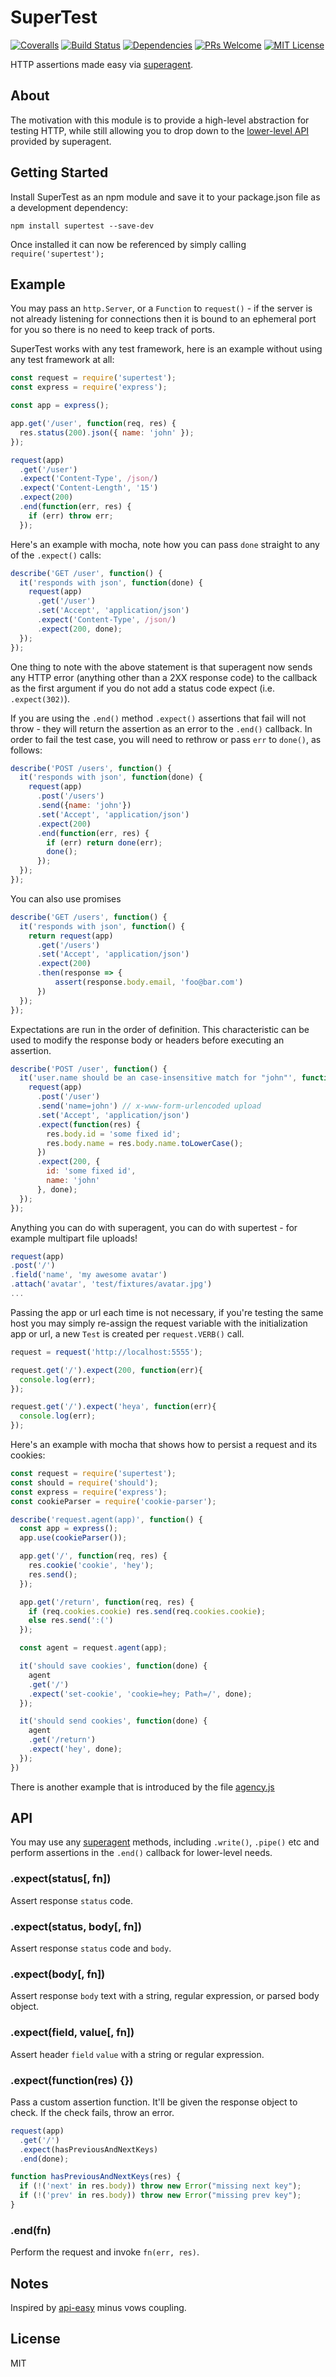 # SuperTest 

[![Coveralls][coverage-badge]][coverage]
[![Build Status][travis-badge]][travis]
[![Dependencies][dependencies-badge]][dependencies]
[![PRs Welcome][prs-badge]][prs]
[![MIT License][license-badge]][license]

  HTTP assertions made easy via [superagent](http://github.com/visionmedia/superagent).

## About

  The motivation with this module is to provide a high-level abstraction for testing
  HTTP, while still allowing you to drop down to the [lower-level API](https://visionmedia.github.io/superagent/) provided by superagent.

## Getting Started

  Install SuperTest as an npm module and save it to your package.json file as a development dependency:
  ```
npm install supertest --save-dev
  ```

  Once installed it can now be referenced by simply calling ```require('supertest');```

## Example

  You may pass an `http.Server`, or a `Function` to `request()` - if the server is not
  already listening for connections then it is bound to an ephemeral port for you so
  there is no need to keep track of ports.

  SuperTest works with any test framework, here is an example without using any
  test framework at all:

```js
const request = require('supertest');
const express = require('express');

const app = express();

app.get('/user', function(req, res) {
  res.status(200).json({ name: 'john' });
});

request(app)
  .get('/user')
  .expect('Content-Type', /json/)
  .expect('Content-Length', '15')
  .expect(200)
  .end(function(err, res) {
    if (err) throw err;
  });
```

  Here's an example with mocha, note how you can pass `done` straight to any of the `.expect()` calls:

```js
describe('GET /user', function() {
  it('responds with json', function(done) {
    request(app)
      .get('/user')
      .set('Accept', 'application/json')
      .expect('Content-Type', /json/)
      .expect(200, done);
  });
});
```

One thing to note with the above statement is that superagent now sends any HTTP
error (anything other than a 2XX response code) to the callback as the first argument if
you do not add a status code expect (i.e. `.expect(302)`).

  If you are using the `.end()` method `.expect()` assertions that fail will
  not throw - they will return the assertion as an error to the `.end()` callback. In
  order to fail the test case, you will need to rethrow or pass `err` to `done()`, as follows:

```js
describe('POST /users', function() {
  it('responds with json', function(done) {
    request(app)
      .post('/users')
      .send({name: 'john'})
      .set('Accept', 'application/json')
      .expect(200)
      .end(function(err, res) {
        if (err) return done(err);
        done();
      });
  });
});
```

You can also use promises

```js
describe('GET /users', function() {
  it('responds with json', function() {
    return request(app)
      .get('/users')
      .set('Accept', 'application/json')
      .expect(200)
      .then(response => {
          assert(response.body.email, 'foo@bar.com')
      })
  });
});
```

  Expectations are run in the order of definition. This characteristic can be used
  to modify the response body or headers before executing an assertion.

```js
describe('POST /user', function() {
  it('user.name should be an case-insensitive match for "john"', function(done) {
    request(app)
      .post('/user')
      .send('name=john') // x-www-form-urlencoded upload
      .set('Accept', 'application/json')
      .expect(function(res) {
        res.body.id = 'some fixed id';
        res.body.name = res.body.name.toLowerCase();
      })
      .expect(200, {
        id: 'some fixed id',
        name: 'john'
      }, done);
  });
});
```

Anything you can do with superagent, you can do with supertest - for example multipart file uploads!

```js
request(app)
.post('/')
.field('name', 'my awesome avatar')
.attach('avatar', 'test/fixtures/avatar.jpg')
...
```

  Passing the app or url each time is not necessary, if you're testing
  the same host you may simply re-assign the request variable with the
  initialization app or url, a new `Test` is created per `request.VERB()` call.

```js
request = request('http://localhost:5555');

request.get('/').expect(200, function(err){
  console.log(err);
});

request.get('/').expect('heya', function(err){
  console.log(err);
});
```
  Here's an example with mocha that shows how to persist a request and its cookies:

```js
const request = require('supertest');
const should = require('should');
const express = require('express');
const cookieParser = require('cookie-parser');

describe('request.agent(app)', function() {
  const app = express();
  app.use(cookieParser());

  app.get('/', function(req, res) {
    res.cookie('cookie', 'hey');
    res.send();
  });

  app.get('/return', function(req, res) {
    if (req.cookies.cookie) res.send(req.cookies.cookie);
    else res.send(':(')
  });

  const agent = request.agent(app);

  it('should save cookies', function(done) {
    agent
    .get('/')
    .expect('set-cookie', 'cookie=hey; Path=/', done);
  });

  it('should send cookies', function(done) {
    agent
    .get('/return')
    .expect('hey', done);
  });
})
```
  There is another example that is introduced by the file [agency.js](https://github.com/visionmedia/superagent/blob/master/test/node/agency.js)

## API

  You may use any [superagent](http://github.com/visionmedia/superagent) methods,
  including `.write()`, `.pipe()` etc and perform assertions in the `.end()` callback
  for lower-level needs.

### .expect(status[, fn])

  Assert response `status` code.

### .expect(status, body[, fn])

  Assert response `status` code and `body`.

### .expect(body[, fn])

  Assert response `body` text with a string, regular expression, or
  parsed body object.

### .expect(field, value[, fn])

  Assert header `field` `value` with a string or regular expression.

### .expect(function(res) {})

  Pass a custom assertion function. It'll be given the response object to check. If the check fails, throw an error.

  ```js
  request(app)
    .get('/')
    .expect(hasPreviousAndNextKeys)
    .end(done);

  function hasPreviousAndNextKeys(res) {
    if (!('next' in res.body)) throw new Error("missing next key");
    if (!('prev' in res.body)) throw new Error("missing prev key");
  }
  ```

### .end(fn)

  Perform the request and invoke `fn(err, res)`.

## Notes

  Inspired by [api-easy](https://github.com/flatiron/api-easy) minus vows coupling.

## License

  MIT

[coverage-badge]: https://coveralls.io/repos/github/visionmedia/supertest/badge.svg?branch=master
[coverage]: https://coveralls.io/github/visionmedia/supertest?branch=master
[travis-badge]: https://travis-ci.org/visionmedia/supertest.svg?branch=master
[travis]: https://travis-ci.org/visionmedia/supertest
[dependencies-badge]: https://david-dm.org/visionmedia/supertest/status.svg
[dependencies]: https://david-dm.org/visionmedia/supertest
[prs-badge]: https://img.shields.io/badge/PRs-welcome-brightgreen.svg?style=flat-square
[prs]: http://makeapullrequest.com
[license-badge]: https://img.shields.io/badge/license-MIT-blue.svg?style=flat-square
[license]: https://github.com/visionmedia/supertest/blob/master/LICENSE

